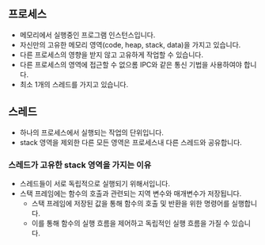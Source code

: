 ## 프로세스
- 메모리에서 실행중인 프로그램 인스턴스입니다.
- 자신만의 고유한 메모리 영역(code, heap, stack, data)을 가지고 있습니다.
- 다른 프로세스의 영향을 받지 않고 고유하게 작업할 수 있습니다.
- 다른 프로세스의 영역에 접근할 수 없으롬 IPC와 같은 통신 기법을 사용하여야 합니다.
- 최소 1개의 스레드를 가지고 있습니다.

## 스레드
- 하나의 프로세스에서 실행되는 작업의 단위입니다.
- stack 영역을 제외한 다른 모든 영역은 프로세스내 다른 스레드와 공유합니다.

### 스레드가 고유한 stack 영역을 가지는 이유
- 스레드들이 서로 독립적으로 실행되기 위해서입니다.
- 스택 프레임에는 함수의 호출과 관련되는 지역 변수와 매개변수가 저장됩니다.
  - 스택 프레임에 저장된 값을 통해 함수의 호출 및 반환을 위한 명령어를 실행합니다.
  - 이를 통해 함수의 실행 흐름을 제어하고 독립적인 실행 흐름을 가질 수 있습니다.